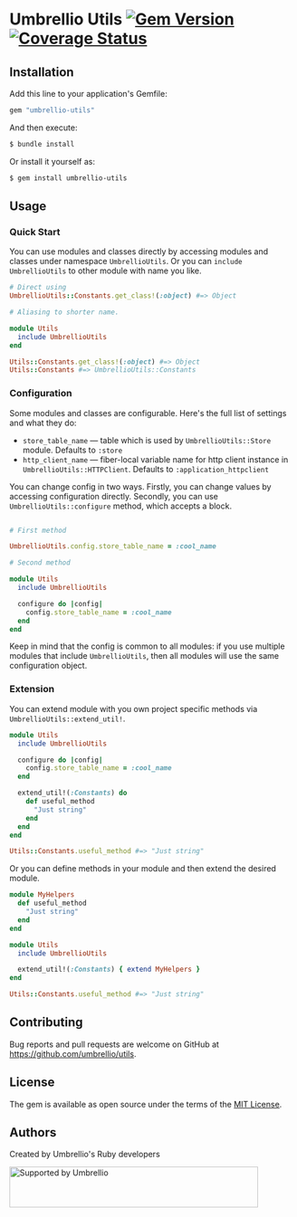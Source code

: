 # Umbrellio Utils [![Gem Version](https://badge.fury.io/rb/umbrellio-utils.svg)](https://badge.fury.io/rb/umbrellio-utils) [![Coverage Status](https://coveralls.io/repos/github/umbrellio/utils/badge.svg?branch=main)](https://coveralls.io/github/umbrellio/utils?branch=main)

## Installation

Add this line to your application's Gemfile:

```ruby
gem "umbrellio-utils"
```

And then execute:

```bash
$ bundle install
```

Or install it yourself as:

```bash
$ gem install umbrellio-utils
```

## Usage

### Quick Start

You can use modules and classes directly by accessing modules and classes
under namespace `UmbrellioUtils`. Or you can `include UmbrellioUtils` to other
module with name you like.

```ruby
# Direct using
UmbrellioUtils::Constants.get_class!(:object) #=> Object

# Aliasing to shorter name.

module Utils
  include UmbrellioUtils
end

Utils::Constants.get_class!(:object) #=> Object
Utils::Constants #=> UmbrellioUtils::Constants
```

### Configuration

Some modules and classes are configurable. Here's the full list of settings and what they do:

- `store_table_name` — table which is used by `UmbrellioUtils::Store` module.
  Defaults to `:store`
- `http_client_name` — fiber-local variable name for http client instance in
  `UmbrellioUtils::HTTPClient`. Defaults to `:application_httpclient`

You can change config in two ways. Firstly, you can change values by accessing configuration
directly. Secondly, you can use `UmbrellioUtils::configure` method, which accepts a block.

```ruby

# First method

UmbrellioUtils.config.store_table_name = :cool_name

# Second method

module Utils
  include UmbrellioUtils

  configure do |config|
    config.store_table_name = :cool_name
  end
end
```

Keep in mind that the config is common to all modules: if you use multiple modules that include
`UmbrellioUtils`, then all modules will use the same configuration object.

### Extension

You can extend module with you own project specific methods
via `UmbrellioUtils::extend_util!`.

```ruby
module Utils
  include UmbrellioUtils

  configure do |config|
    config.store_table_name = :cool_name
  end

  extend_util!(:Constants) do
    def useful_method
      "Just string"
    end
  end
end

Utils::Constants.useful_method #=> "Just string"
```

Or you can define methods in your module and then extend the desired module.

```ruby
module MyHelpers
  def useful_method
    "Just string"
  end
end

module Utils
  include UmbrellioUtils

  extend_util!(:Constants) { extend MyHelpers }
end

Utils::Constants.useful_method #=> "Just string"
```

## Contributing

Bug reports and pull requests are welcome on GitHub at https://github.com/umbrellio/utils.

## License

The gem is available as open source under the terms of the [MIT License](https://opensource.org/licenses/MIT).

## Authors

Created by Umbrellio's Ruby developers

<a href="https://github.com/umbrellio/">
<img style="float: left;" src="https://umbrellio.github.io/Umbrellio/supported_by_umbrellio.svg" alt="Supported by Umbrellio" width="439" height="72">
</a>
